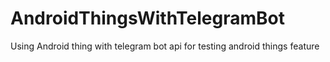 # AndroidThingsWithTelegramBot
Using Android thing with telegram bot api for testing android things feature 
